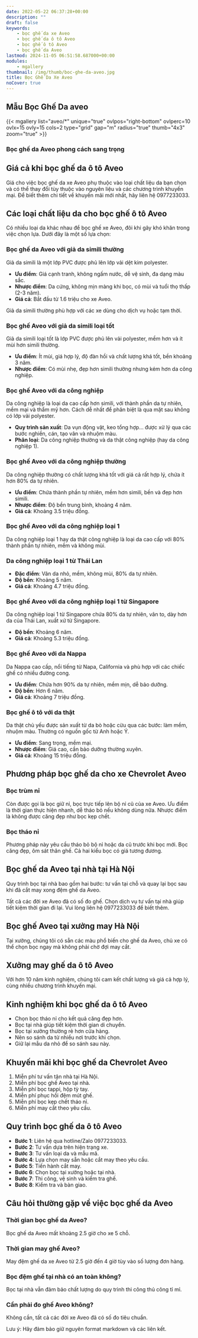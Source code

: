 ```yaml
---
date: 2022-05-22 06:37:28+00:00
description: ""
draft: false
keywords:
    - bọc ghế da xe Aveo
    - bọc ghế da ô tô Aveo
    - bọc ghế ô tô Aveo
    - bọc ghế da Aveo
lastmod: 2024-11-05 06:51:58.687000+00:00
modules:
    - mgallery
thumbnail: /img/thumb/boc-ghe-da-aveo.jpg
title: Bọc Ghế Da Xe Aveo
noCover: true
---
```


## Mẫu Bọc Ghế Da aveo
{{< mgallery list="aveo/*" unique="true" ovlpos="right-bottom" ovlperc=10 ovlx=15 ovly=15 cols=2 type="grid" gap="m" radius="true" thumb="4x3" zoom="true" >}}

### Bọc ghế da Aveo phong cách sang trọng

## Giá cả khi bọc ghế da ô tô Aveo
Giá cho việc bọc ghế da xe Aveo phụ thuộc vào loại chất liệu da bạn chọn và có thể thay đổi tùy thuộc vào nguyên liệu và các chương trình khuyến mại. Để biết thêm chi tiết về khuyến mãi mới nhất, hãy liên hệ 0977233033.

## Các loại chất liệu da cho bọc ghế ô tô Aveo
Có nhiều loại da khác nhau để bọc ghế xe Aveo, đôi khi gây khó khăn trong việc chọn lựa. Dưới đây là một số lựa chọn:

### Bọc ghế da Aveo với giả da simili thường
Giả da simili là một lớp PVC được phủ lên lớp vải dệt kim polyester.

- **Ưu điểm**: Giá cạnh tranh, không ngấm nước, dễ vệ sinh, đa dạng màu sắc.
- **Nhược điểm**: Da cứng, không mịn màng khi bọc, có mùi và tuổi thọ thấp (2-3 năm).
- **Giá cả**: Bắt đầu từ 1.6 triệu cho xe Aveo.

Giả da simili thường phù hợp với các xe dùng cho dịch vụ hoặc tạm thời.

### Bọc ghế Aveo với giả da simili loại tốt
Giả da simili loại tốt là lớp PVC được phủ lên vải polyester, mềm hơn và ít mùi hơn simili thường.

- **Ưu điểm**: Ít mùi, giá hợp lý, độ đàn hồi và chất lượng khá tốt, bền khoảng 3 năm.
- **Nhược điểm**: Có mùi nhẹ, đẹp hơn simili thường nhưng kém hơn da công nghiệp.

### Bọc ghế Aveo với da công nghiệp
Da công nghiệp là loại da cao cấp hơn simili, với thành phần da tự nhiên, mềm mại và thẩm mỹ hơn. Cách dễ nhất để phân biệt là qua mặt sau không có lớp vải polyester.

- **Quy trình sản xuất**: Da vụn động vật, keo tổng hợp... được xử lý qua các bước nghiền, cán, tạo vân và nhuộm màu.
- **Phân loại**: Da công nghiệp thường và da thật công nghiệp (hay da công nghiệp 1).

### Bọc ghế Aveo với da công nghiệp thường
Da công nghiệp thường có chất lượng khá tốt với giá cả rất hợp lý, chứa ít hơn 80% da tự nhiên.

- **Ưu điểm**: Chứa thành phần tự nhiên, mềm hơn simili, bền và đẹp hơn simili.
- **Nhược điểm**: Độ bền trung bình, khoảng 4 năm.
- **Giá cả**: Khoảng 3.5 triệu đồng.

### Bọc ghế Aveo với da công nghiệp loại 1
Da công nghiệp loại 1 hay da thật công nghiệp là loại da cao cấp với 80% thành phần tự nhiên, mềm và không mùi.

### Da công nghiệp loại 1 từ Thái Lan
- **Đặc điểm**: Vân da nhỏ, mềm, không mùi, 80% da tự nhiên.
- **Độ bền**: Khoảng 5 năm.
- **Giá cả**: Khoảng 4.7 triệu đồng.

### Bọc ghế Aveo với da công nghiệp loại 1 từ Singapore
Da công nghiệp loại 1 từ Singapore chứa 80% da tự nhiên, vân to, dày hơn da của Thái Lan, xuất xứ từ Singapore.

- **Độ bền**: Khoảng 6 năm.
- **Giá cả**: Khoảng 5.3 triệu đồng.

### Bọc ghế Aveo với da Nappa
Da Nappa cao cấp, nổi tiếng từ Napa, California và phù hợp với các chiếc ghế có nhiều đường cong.

- **Ưu điểm**: Chứa hơn 90% da tự nhiên, mềm mịn, dễ bảo dưỡng.
- **Độ bền**: Hơn 6 năm.
- **Giá cả**: Khoảng 7 triệu đồng.

### Bọc ghế ô tô với da thật
Da thật chủ yếu được sản xuất từ da bò hoặc cừu qua các bước: làm mềm, nhuộm màu. Thường có nguồn gốc từ Anh hoặc Ý.

- **Ưu điểm**: Sang trọng, mềm mại.
- **Nhược điểm**: Giá cao, cần bảo dưỡng thường xuyên.
- **Giá cả**: Khoảng 15 triệu đồng.

## Phương pháp bọc ghế da cho xe Chevrolet Aveo

### Bọc trùm nỉ
Còn được gọi là bọc giữ nỉ, bọc trực tiếp lên bộ nỉ cũ của xe Aveo. Ưu điểm là thời gian thực hiện nhanh, dễ tháo bỏ nếu không dùng nữa. Nhược điểm là không được căng đẹp như bọc kẹp chết.

### Bọc tháo nỉ
Phương pháp này yêu cầu tháo bỏ bộ nỉ hoặc da cũ trước khi bọc mới. Bọc căng đẹp, ôm sát thân ghế. Cả hai kiểu bọc có giá tương đương.

## Bọc ghế da Aveo tại nhà tại Hà Nội
Quy trình bọc tại nhà bao gồm hai bước: tư vấn tại chỗ và quay lại bọc sau khi đã cắt may xong đệm ghế da Aveo.

Tất cả các đời xe Aveo đã có số đo ghế. Chọn dịch vụ tư vấn tại nhà giúp tiết kiệm thời gian đi lại. Vui lòng liên hệ 0977233033 để biết thêm.

## Bọc ghế Aveo tại xưởng may Hà Nội
Tại xưởng, chúng tôi có sẵn các màu phổ biến cho ghế da Aveo, chủ xe có thể chọn bọc ngay mà không phải chờ đợi may cắt.

## Xưởng may ghế da ô tô Aveo
Với hơn 10 năm kinh nghiệm, chúng tôi cam kết chất lượng và giá cả hợp lý, cùng nhiều chương trình khuyến mại.

## Kinh nghiệm khi bọc ghế da ô tô Aveo
- Chọn bọc tháo nỉ cho kết quả căng đẹp hơn.
- Bọc tại nhà giúp tiết kiệm thời gian di chuyển.
- Bọc tại xưởng thường rẻ hơn cửa hàng.
- Nên so sánh da từ nhiều nơi trước khi chọn.
- Giữ lại mẫu da nhỏ để so sánh sau này.

## Khuyến mãi khi bọc ghế da Chevrolet Aveo
1. Miễn phí tư vấn tận nhà tại Hà Nội.
2. Miễn phí bọc ghế Aveo tại nhà.
3. Miễn phí bọc tappi, hộp tỳ tay.
4. Miễn phí phục hồi đệm mút ghế.
5. Miễn phí bọc kẹp chết tháo nỉ.
6. Miễn phí may cắt theo yêu cầu.

## Quy trình bọc ghế da ô tô Aveo
- **Bước 1**: Liên hệ qua hotline/Zalo 0977233033.
- **Bước 2**: Tư vấn dựa trên hiện trạng xe.
- **Bước 3**: Tư vấn loại da và mẫu mã.
- **Bước 4**: Lựa chọn may sẵn hoặc cắt may theo yêu cầu.
- **Bước 5**: Tiến hành cắt may.
- **Bước 6**: Chọn bọc tại xưởng hoặc tại nhà.
- **Bước 7**: Thi công, vệ sinh và kiểm tra ghế.
- **Bước 8**: Kiểm tra và bàn giao.

## Câu hỏi thường gặp về việc bọc ghế da Aveo

### Thời gian bọc ghế da Aveo?
Bọc ghế da Aveo mất khoảng 2.5 giờ cho xe 5 chỗ.

### Thời gian may ghế Aveo?
May đệm ghế da xe Aveo từ 2.5 giờ đến 4 giờ tùy vào số lượng đơn hàng.

### Bọc đệm ghế tại nhà có an toàn không?
Bọc tại nhà vẫn đảm bảo chất lượng do quy trình thi công thủ công tỉ mỉ.

### Cần phải đo ghế Aveo không?
Không cần, tất cả các đời xe Aveo đã có số đo tiêu chuẩn.

Lưu ý: Hãy đảm bảo giữ nguyên format markdown và các liên kết.